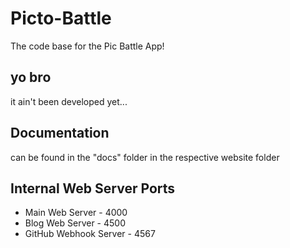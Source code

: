 # Picto-Battle
The code base for the Pic Battle App!

## yo bro
it ain't been developed yet...

## Documentation
can be found in the "docs" folder in the respective website folder

## Internal Web Server Ports
 - Main Web Server - 4000
 - Blog Web Server - 4500
 - GitHub Webhook Server - 4567
